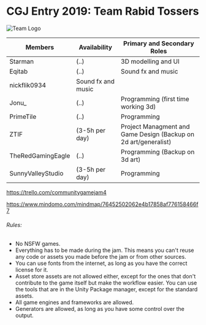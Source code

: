 # CGJ Entry 2019: Team Rabid Tossers
![Team Logo](https://i.imgur.com/CXsbTtI.png)


Members | Availability | Primary and Secondary Roles
------------ | ------ | ------------
Starman | (..) | 3D modelling and UI
Eqitab | (..) | Sound fx and music
nickflik0934 | Sound fx and music
Jonu_ | (..) | Programming (first time working 3d)
PrimeTile | (..) | Programming 
ZTIF | (3-5h per day) | Project Managment and Game Design (Backup on 2d art/generalist)
TheRedGamingEagle | (..) | Programming (Backup on 3d art)
SunnyValleyStudio | (3-5h per day) | Programming


https://trello.com/communitygamejam4

https://www.mindomo.com/mindmap/76452502062e4b17858af776158466f7

###### Rules:
* No NSFW games.
* Everything has to be made during the jam. This means you can't reuse any code or assets you made before the jam or from other sources. 
* You can use fonts from the internet, as long as you have the correct license for it.
* Asset store assets are not allowed either, except for the ones that don't contribute to the game itself but make the workflow easier. You can use the tools that are in the Unity Package manager, except for the standard assets. 
* All game engines and frameworks are allowed.
* Generators are allowed, as long as you have some control over the output. 

